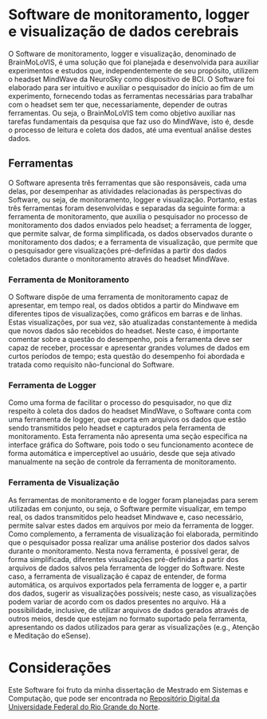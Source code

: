 # Software de monitoramento, logger e visualização de dados cerebrais
O Software de monitoramento, logger e visualização, denominado de BrainMoLoVIS, é uma solução que foi planejada e desenvolvida para auxiliar experimentos e estudos que, independentemente de seu propósito, utilizem o headset MindWave da NeuroSky como dispositivo de BCI. O Software foi elaborado para ser intuitivo e auxiliar o pesquisador do início ao fim de um experimento, fornecendo todas as ferramentas necessárias para trabalhar com o headset sem ter que, necessariamente, depender de outras ferramentas. Ou seja, o BrainMoLoVIS tem como objetivo auxiliar nas tarefas fundamentais da pesquisa que faz uso do MindWave, isto é, desde o processo de leitura e coleta dos dados, até uma eventual análise destes dados.

## Ferramentas
O Software apresenta três ferramentas que são responsáveis, cada uma delas, por desempenhar as atividades relacionadas às perspectivas do Software, ou seja, de monitoramento, logger e visualização. Portanto, estas três ferramentas foram desenvolvidas e separadas da seguinte forma: a ferramenta de monitoramento, que auxilia o pesquisador no processo de monitoramento dos dados enviados pelo headset; a ferramenta de logger, que permite salvar, de forma simplificada, os dados observados durante o monitoramento dos dados; e a ferramenta de visualização, que permite que o pesquisador gere visualizações pré-definidas a partir dos dados coletados durante o monitoramento através do headset MindWave.

### Ferramenta de Monitoramento
O Software dispõe de uma ferramenta de monitoramento capaz de apresentar, em tempo real, os dados obtidos a partir do Mindwave em diferentes tipos de visualizações, como gráficos em barras e de linhas. Estas visualizações, por sua vez, são atualizadas constantemente à medida que novos dados são recebidos do headset. Neste caso, é importante comentar sobre a questão do desempenho, pois a ferramenta deve ser capaz de receber, processar e apresentar grandes volumes de dados em curtos períodos de tempo; esta questão do desempenho foi abordada e tratada como requisito não-funcional do Software.

### Ferramenta de Logger
Como uma forma de facilitar o processo do pesquisador, no que diz respeito à coleta dos dados do headset MindWave, o Software conta com uma ferramenta de logger, que exporta em arquivos os dados que estão sendo transmitidos pelo headset e capturados pela ferramenta de monitoramento. Esta ferramenta não apresenta uma seção específica na interface gráfica do Software, pois todo o seu funcionamento acontece de forma automática e imperceptível ao usuário, desde que seja ativado manualmente na seção de controle da ferramenta de monitoramento.

### Ferramenta de Visualização
As ferramentas de monitoramento e de logger foram planejadas para serem utilizadas em conjunto, ou seja, o Software permite visualizar, em tempo real, os dados transmitidos pelo headset Mindwave e, caso necessário, permite salvar estes dados em arquivos por meio da ferramenta de logger. Como complemento, a ferramenta de visualização foi elaborada, permitindo que o pesquisador possa realizar uma análise posterior dos dados salvos durante o monitoramento. Nesta nova ferramenta, é possível gerar, de forma simplificada, diferentes visualizações pré-definidas a partir dos arquivos de dados salvos pela ferramenta de logger do Software. Neste caso, a ferramenta de visualização é capaz de entender, de forma automática, os arquivos exportados pela ferramenta de logger e, a partir dos dados, sugerir as visualizações possíveis; neste caso, as visualizações podem variar de acordo com os dados presentes no arquivo. Há a possibilidade, inclusive, de utilizar arquivos de dados gerados através de outros meios, desde que estejam no formato suportado pela ferramenta, apresentando os dados utilizados para gerar as visualizações (e.g., Atenção e Meditação do eSense). 

# Considerações
Este Software foi fruto da minha dissertação de Mestrado em Sistemas e Computação, que pode ser encontrada no [Repositório Digital da Universidade Federal do Rio Grande do Norte](https://repositorio.ufrn.br/handle/123456789/60728). 

